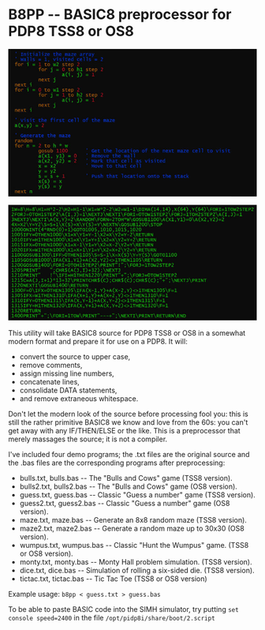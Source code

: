 
B8PP -- BASIC8 preprocessor for PDP8 TSS8 or OS8
==========

![](images/demo1.jpg)

![](images/demo2.jpg)

This utility will take BASIC8 source for PDP8 TSS8 or OS8 in a somewhat modern format and prepare it 
for use on a PDP8.  It will:

* convert the source to upper case,
* remove comments,
* assign missing line numbers,
* concatenate lines,
* consolidate DATA statements,
* and remove extraneous whitespace.

Don't let the modern look of the source before processing fool you: this is still the rather primitive
BASIC8 we know and love from the 60s: you can't get away with any IF/THEN/ELSE or the like.  This is a
preprocessor that merely massages the source; it is not a compiler.

I've included four demo programs; the .txt files are the original source and the .bas files are
the corresponding programs after preprocessing:

* bulls.txt, bulls.bas -- The "Bulls and Cows" game (TSS8 version).
* bulls2.txt, bulls2.bas -- The "Bulls and Cows" game (OS8 version).
* guess.txt, guess.bas -- Classic "Guess a number" game (TSS8 version).
* guess2.txt, guess2.bas -- Classic "Guess a number" game (OS8 version).
* maze.txt, maze.bas -- Generate an 8x8 random maze (TSS8 version).
* maze2.txt, maze2.bas -- Generate a random maze up to 30x30 (OS8 version).
* wumpus.txt, wumpus.bas -- Classic "Hunt the Wumpus" game. (TSS8 or OS8 version).
* monty.txt, monty.bas -- Monty Hall problem simulation. (TSS8 version).
* dice.txt, dice.bas -- Simulation of rolling a six-sided die. (TSS8 version).
* tictac.txt, tictac.bas -- Tic Tac Toe (TSS8 or OS8 version)

Example usage: `b8pp < guess.txt > guess.bas`

To be able to paste BASIC code into the SIMH simulator, try putting `set console speed=2400`
in the file `/opt/pidp8i/share/boot/2.script`
